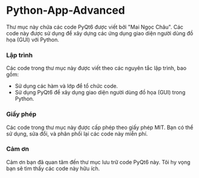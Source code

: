 # Python-App-Advanced

Thư mục này chứa các code PyQt6 được viết bởi "Mai Ngọc Châu". Các code này được sử dụng để xây dựng các ứng dụng giao diện người dùng đồ họa (GUI) với Python.

### Lập trình

Các code trong thư mục này được viết theo các nguyên tắc lập trình, bao gồm:

* Sử dụng các hàm và lớp để tổ chức code.
* Sử dụng PyQt6 để xây dụng giao diện người dùng đồ họa (GUI) trong Python.

### Giấy phép

Các code trong thư mục này được cấp phép theo giấy phép MIT. Bạn có thể sử dụng, sửa đổi, và phân phối lại các code này miễn phí.

### Cảm ơn

Cảm ơn bạn đã quan tâm đến thư mục lưu trữ code PyQt6 này. Tôi hy vọng bạn sẽ tìm thấy các code này hữu ích.
